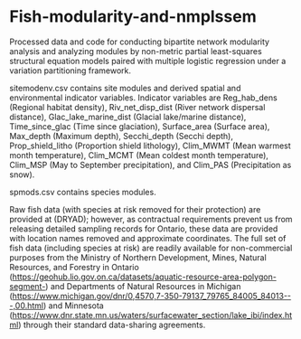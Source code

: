 # Fish-modularity-and-nmplssem

Processed data and code for conducting bipartite network modularity analysis and analyzing modules by non-metric partial least-squares structural equation models paired with multiple logistic regression under a variation partitioning framework.

sitemodenv.csv contains site modules and derived spatial and environmental indicator variables. Indicator variables are Reg_hab_dens (Regional habitat density), Riv_net_disp_dist (River network dispersal distance), Glac_lake_marine_dist (Glacial lake/marine distance), Time_since_glac (Time since glaciation), Surface_area (Surface area), Max_depth (Maximum depth), Secchi_depth (Secchi depth), Prop_shield_litho (Proportion shield lithology), Clim_MWMT (Mean warmest month temperature), Clim_MCMT (Mean coldest month temperature), Clim_MSP (May to September precipitation), and Clim_PAS (Precipitation as snow).

spmods.csv contains species modules.

Raw fish data (with species at risk removed for their protection) are provided at (DRYAD); however, as contractual requirements prevent us from releasing detailed sampling records for Ontario, these data are provided with location names removed and approximate coordinates. The full set of fish data (including species at risk) are readily available for non-commercial purposes from the Ministry of Northern Development, Mines, Natural Resources, and Forestry in Ontario (https://geohub.lio.gov.on.ca/datasets/aquatic-resource-area-polygon-segment-) and Departments of Natural Resources in Michigan (https://www.michigan.gov/dnr/0,4570,7-350-79137_79765_84005_84013---,00.html) and Minnesota (https://www.dnr.state.mn.us/waters/surfacewater_section/lake_ibi/index.html) through their standard data-sharing agreements.
